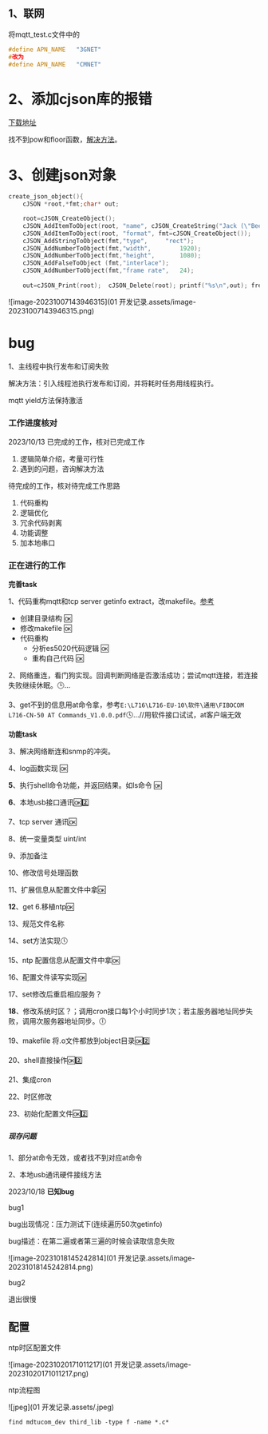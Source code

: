 ## 1、联网

将mqtt_test.c文件中的

```C
#define APN_NAME   "3GNET"
#改为
#define APN_NAME   "CMNET"
```

# 2、添加cjson库的报错

[下载地址](https://sourceforge.net/projects/cjson/)

找不到pow和floor函数，[解决方法](https://blog.csdn.net/loushuishizhong/article/details/96483208)。

# 3、创建json对象

```C
create_json_object(){
	cJSON *root,*fmt;char* out;

	root=cJSON_CreateObject();	
	cJSON_AddItemToObject(root, "name", cJSON_CreateString("Jack (\"Bee\") Nimble"));
	cJSON_AddItemToObject(root, "format", fmt=cJSON_CreateObject());
	cJSON_AddStringToObject(fmt,"type",		"rect");
	cJSON_AddNumberToObject(fmt,"width",		1920);
	cJSON_AddNumberToObject(fmt,"height",		1080);
	cJSON_AddFalseToObject (fmt,"interlace");
	cJSON_AddNumberToObject(fmt,"frame rate",	24);
	
	out=cJSON_Print(root);	cJSON_Delete(root);	printf("%s\n",out);	free(out);	/* Print to text, Delete the cJSON, print it, release the string. */
```

![image-20231007143946315](01 开发记录.assets/image-20231007143946315.png)



# bug

1、主线程中执行发布和订阅失败

解决方法：引入线程池执行发布和订阅，并将耗时任务用线程执行。

mqtt  yield方法保持激活

### 工作进度核对

2023/10/13 已完成的工作，核对已完成工作

1. 逻辑简单介绍，考量可行性
2. 遇到的问题，咨询解决方法

待完成的工作，核对待完成工作思路

1. 代码重构
2. 逻辑优化
3. 冗余代码剥离
4. 功能调整
5. 加本地串口

### 正在进行的工作

**完善task**

1、代码重构mqtt和tcp server getinfo extract，改makefile。[参考](https://gitlab.qiot.cn:8051/embed/simcom/a7608e/es5020)

- 创建目录结构 :ok:
- 修改makefile :ok:
- 代码重构
  - 分析es5020代码逻辑 :ok:
  - 重构自己代码 :ok:

2、网络重连，看门狗实现。回调判断网络是否激活成功；尝试mqtt连接，若连接失败继续休眠。:clock3:...

3、get不到的信息用at命令拿，参考`E:\L716\L716-EU-10\软件\通用\FIBOCOM L716-CN-50 AT Commands_V1.0.0.pdf`:clock4:...//用软件接口试试，at客户端无效

**功能task**

3、解决网络断连和snmp的冲突。

4、log函数实现  :ok:

**5**、执行shell命令功能，并返回结果。如ls命令 :ok:

**6**、本地usb接口通讯:ok::two:

7、tcp server 通讯:ok:

8、统一变量类型 uint/int

9、添加备注

10、修改信号处理函数

11、扩展信息从配置文件中拿:ok:

**12**、get 6.移植ntp:ok:

13、规范文件名称

14、set方法实现:clock5:

15、ntp 配置信息从配置文件中拿:ok:

16、配置文件读写实现:ok:

17、set修改后重启相应服务？

**18**、修改系统时区？；调用cron接口每1个小时同步1次；若主服务器地址同步失败，调用次服务器地址同步。:clock6:

19、makefile 将.o文件都放到object目录:ok::two:

20、shell直接操作:ok::two:

21、集成cron

22、时区修改

23、初始化配置文件:ok::two:

##### **现存问题**

1、部分at命令无效，或者找不到对应at命令

2、本地usb通讯硬件接线方法



2023/10/18 **已知bug**

bug1

bug出现情况：压力测试下(连续遍历50次getinfo)

bug描述：在第二遍或者第三遍的时候会读取信息失败

![image-20231018145242814](01 开发记录.assets/image-20231018145242814.png)

bug2

退出很慢

## 配置

ntp时区配置文件

![image-20231020171011217](01 开发记录.assets/image-20231020171011217.png)

ntp流程图

![jpeg](01 开发记录.assets/.jpeg)

```
find mdtucom_dev third_lib -type f -name *.c*
```

